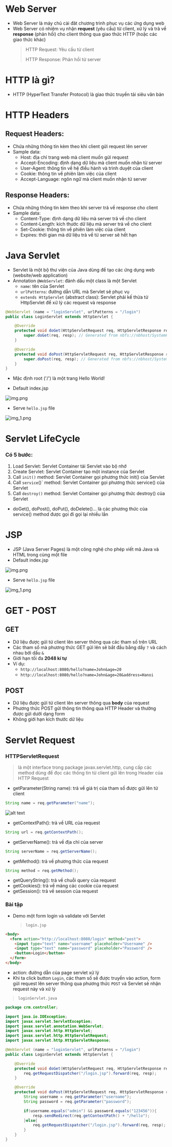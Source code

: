 # Web Server

- Web Server là máy chủ cài đăt chương trình phục vụ các ứng dụng web
- Web Server có nhiệm vụ nhận **request** (yêu cầu) từ client, xử lý và trả về **response** (phản hồi) cho client thông qua giao thức HTTP (hoặc các giao thức khác)
  > HTTP Request: Yêu cầu từ client
  >
  > HTTP Response: Phản hồi từ server

# HTTP là gì?

- HTTP (HyperText Transfer Protocol) là giao thức truyền tải siêu văn bản

# HTTP Headers

## Request Headers:

- Chứa những thông tin kèm theo khi client gửi request lên server
- Sample data:
  - Host: địa chỉ trang web mà client muốn gửi request
  - Accept-Encoding: định dạng dữ liệu mà client muốn nhận từ server
  - User-Agent: thông tin về hệ điều hành và trình duyệt của client
  - Cookie: thông tin về phiên làm việc của client
  - Accept-Language: ngôn ngữ mà client muốn nhận từ server

## Response Headers:

- Chứa những thông tin kèm theo khi server trả về response cho client
- Sample data:
  - Content-Type: định dạng dữ liệu mà server trả về cho client
  - Content-Length: kích thước dữ liệu mà server trả về cho client
  - Set-Cookie: thông tin về phiên làm việc của client
  - Expires: thời gian mà dữ liệu trả về từ server sẽ hết hạn

# Java Servlet

- Servlet là một bộ thư viện của Java dùng để tạo các ứng dụng web (website/web application)
- Annotation `@WebServlet`: đánh dấu một class là một Servlet
  - `name`: tên của Servlet
  - `urlPatterns`: đường dẫn URL mà Servlet sẽ phục vụ
  - `extends HttpServlet` (abstract class): Servlet phải kế thừa từ HttpServlet để xử lý các request và response

```java
@WebServlet (name = "loginServlet", urlPatterns = "/login")
public class LoginServlet extends HttpServlet {

    @Override
    protected void doGet(HttpServletRequest req, HttpServletResponse resp) throws ServletException, IOException {
        super.doGet(req, resp); // Generated from nbfs://nbhost/SystemFileSystem/Templates/Classes/Code/OverriddenMethodBody
    }

    @Override
    protected void doPost(HttpServletRequest req, HttpServletResponse resp) throws ServletException, IOException {
        super.doPost(req, resp); // Generated from nbfs://nbhost/SystemFileSystem/Templates/Classes/Code/OverriddenMethodBody
    }
}
```

- Mặc định root ('/') là một trang Hello World!

- Default index.jsp

![img.png](img.png)

- Serve `hello.jsp` file

![img_1.png](img_1.png)

# Servlet LifeCycle

### Có 5 bước:

1. Load Servlet: Servlet Container tải Servlet vào bộ nhớ
2. Create Servlet: Servlet Container tạo một instance của Servlet
3. Call `init()` method: Servlet Container gọi phương thức init() của Servlet
4. Call `service`()` method: Servlet Container gọi phương thức service() của Servlet
5. Call `destroy()` method: Servlet Container gọi phương thức destroy() của Servlet

- doGet(), doPost(), doPut(), doDelete()... là các phương thức của service() method được gọi đi gọi lại nhiều lần

# JSP

- JSP (Java Server Pages) là một công nghệ cho phép viết mã Java và HTML trong cùng một file
- Default index.jsp

![img.png](img.png)

- Serve `hello.jsp` file

![img_1.png](img_1.png)

# GET - POST

## GET

- Dữ liệu được gửi từ client lên server thông qua các tham số trên URL
- Các tham số mà phương thức GET gửi lên sẽ bắt đầu bằng dấy `?` và cách nhau bởi dấu `&`
- Giới hạn tối đa **2048 kí tự**
- Ví dụ:
  - `http://localhost:8080/hello?name=John&age=20`
  - `http://localhost:8080/hello?name=John&age=20&address=Hanoi`

## POST

- Dữ liệu được gửi từ client lên server thông qua **body** của request
- Phương thức POST gửi thông tin thông qua HTTP Header và thường được gửi dưới dạng form
- Không giới hạn kích thước dữ liệu

# Servlet Request

### HTTPServletRequest

> là một interface trong package javax.servlet.http, cung cấp các method dùng để đọc các thông tin từ client gửi lên trong Header của HTTP Request

- getParameter(String name): trả về giá trị của tham số được gửi lên từ client

```java
String name = req.getParameter("name");
```

![alt text](image.png)

- getContextPath(): trả về URL của request

```java
String url = req.getContextPath();
```

- getServerName(): trả về địa chỉ của server

```java
String serverName = req.getServerName();
```

- getMethod(): trả về phương thức của request

```java
String method = req.getMethod();
```

- getQueryString(): trả về chuỗi query của request
- getCookies(): trả về mảng các cookie của request
- getSession(): trả về session của request

### Bài tập

- Demo một form login và validate với Servlet
  > `login.jsp`

```html
<body>
  <form action="http://localhost:8080/login" method="post">
    <input type="text" name="username" placeholder="Username" />
    <input type="text" name="password" placeholder="Password" />
    <button>Login</button>
  </form>
</body>
```

- action: đường dẫn của page servlet xử lý
- Khi ta click button `Login`, các tham số sẽ được truyền vào action, form gửi request lên server thông qua phương thức `POST` và Servlet sẽ nhận request này và xử lý

> `loginServlet.java`

```java
package crm.controller;

import java.io.IOException;
import javax.servlet.ServletException;
import javax.servlet.annotation.WebServlet;
import javax.servlet.http.HttpServlet;
import javax.servlet.http.HttpServletRequest;
import javax.servlet.http.HttpServletResponse;

@WebServlet (name = "loginServlet", urlPatterns = "/login")
public class LoginServlet extends HttpServlet {

    @Override
    protected void doGet(HttpServletRequest req, HttpServletResponse resp) throws ServletException, IOException {
        req.getRequestDispatcher("/login.jsp").forward(req, resp);
    }

    @Override
    protected void doPost(HttpServletRequest req, HttpServletResponse resp) throws ServletException, IOException {
        String username = req.getParameter("username");
        String password = req.getParameter("password");

        if(username.equals("admin") && password.equals("123456")){
            resp.sendRedirect(req.getContextPath() + "/hello");
        }else{
            req.getRequestDispatcher("/login.jsp").forward(req, resp);
        }
    }
}

```
